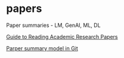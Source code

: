 # papers
Paper summaries - LM, GenAI, ML, DL

[Guide to Reading Academic Research Papers](https://towardsdatascience.com/guide-to-reading-academic-research-papers-c69c21619de6)

[Parper summary model in Git](https://github.com/kweonwooj/papers)
